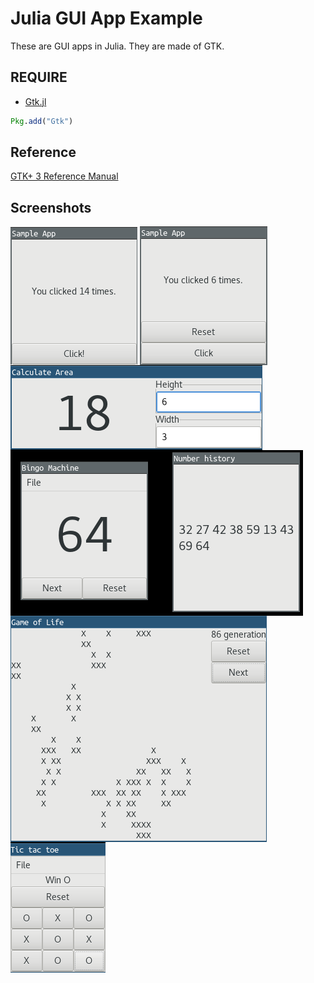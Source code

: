 # Julia GUI App Example

These are GUI apps in Julia. They are made of GTK.

## REQUIRE
- [Gtk.jl](https://github.com/JuliaGraphics/Gtk.jl)

```julia
Pkg.add("Gtk")
```

## Reference
[GTK+ 3 Reference Manual](https://developer.gnome.org/gtk3/stable/)

## Screenshots
<img src="screenshots/click.png" align="middle" />
<img src="screenshots/clickreset.png" align="middle" />
<img src="screenshots/calarea.png" align="middle" />
<img src="screenshots/bingomachine.png" align="middle" />
<img src="screenshots/gol.png" align="middle" />
<img src="screenshots/tictactoe.png" align="middle" />


